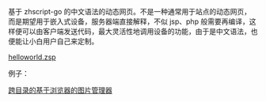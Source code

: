 基于 zhscript-go 的中文语法的动态网页。不是一种通常用于站点的动态网页，而是期望用于嵌入式设备，服务器端直接解释，不似 jsp、php 般需要再编译，这样便可以由客户端发送代码，最大灵活性地调用设备的功能，由于是中文语法，也便能让小白用户自己来定制。

[helloworld.zsp](/zzzzzzzzzzz0/zsp-go/helloworld.zsp)

例子：

[跨目录的基于浏览器的图片管理器](/zzzzzzzzzzz0/zsp-go-imgmgr)
